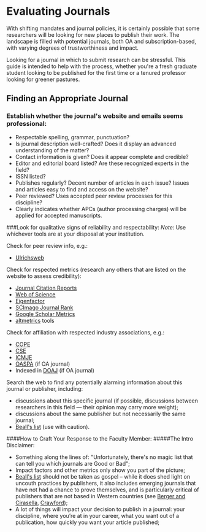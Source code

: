 # Evaluating Journals

With shifting mandates and journal policies, it is certainly possible that some researchers will be looking for new places to publish their work. The landscape is filled with potential journals, both OA and subscription-based, with varying degrees of trustworthiness and impact. 

Looking for a journal in which to submit research can be stressful. This guide is intended to help with the process, whether you're a fresh graduate student looking to be published for the first time or a tenured professor looking for greener pastures. 

## Finding an Appropriate Journal 

### Establish whether the journal's website and emails seems professional:
- Respectable spelling, grammar, punctuation? 
- Is journal description well-crafted? Does it display an advanced understanding of the matter?
- Contact information is given? Does it appear complete and credible?
- Editor and editorial board listed? Are these recognized experts in the field?
- ISSN listed?
- Publishes regularly? Decent number of articles in each issue? Issues and articles easy to find and access on the website?
- Peer reviewed? Uses accepted peer review processes for this discipline?
- Clearly indicates whether APCs (author processing charges) will be applied for accepted manuscripts.

###Look for qualitative signs of reliability and respectability:
*Note*: Use whichever tools are at your disposal at your institution.

Check for peer review info, e.g.:
  
   * [Ulrichsweb]

Check for respected metrics (research any others that are listed on the website to assess credibility):

  * [Journal Citation Reports]
  * [Web of Science]
  * [Eigenfactor]
  * [SCImago Journal Rank]
  * [Google Scholar Metrics]
  * [altmetrics] tools

Check for affiliation with respected industry associations, e.g.: 

  * [COPE]
  * [CSE]
  * [ICMJE]
  * [OASPA] (if OA journal)
  * Indexed in [DOAJ] (if OA journal)

Search the web to find any potentially alarming information about this journal or publisher, including:

  * discussions about this specific journal (if possible, discussions between researchers in this field — their opinion may carry more weight);
  * discussions about the same publisher but not necessarily the same journal; 
  * [Beall's list] (use with caution).

####How to Craft Your Response to the Faculty Member:
#####The Intro Disclaimer:
- Something along the lines of: "Unfortunately, there's no magic list that can tell you which journals are Good or Bad";
- Impact factors and other metrics only show you part of the picture;
- [Beall's list] should not be taken as gospel – while it does shed light on uncouth practices by publishers, it also includes emerging journals that have not had a chance to prove themselves, and is particularly critical of publishers that are not based in Western countries (see [Berger and Cirasella], [Crawford]);
- A lot of things will impact your decision to publish in a journal: your discipline, where you’re at in your career, what you want out of a publication, how quickly you want your article published;

[altmetrics]:http://altmetrics.org/tools/
[Beall's list]:http://scholarlyoa.com/publishers/
[Berger and Cirasella]:http://crln.acrl.org/content/76/3/132.full
[COPE]:http://publicationethics.org/
[Crawford]:http://citesandinsights.info/civ14i4.pdf
[CSE]:http://www.councilscienceeditors.org/
[DOAJ]:https://doaj.org/
[Eigenfactor]:http://www.eigenfactor.org/
[Google Scholar Metrics]:https://scholar.google.ca/citations?view_op=top_venues
[ICMJE]:http://www.icmje.org/
[Journal Citation Reports]:http://wokinfo.com/products_tools/analytical/jcr/
[OASPA]:http://oaspa.org/
[SCImago Journal Rank]:http://www.scimagojr.com/
[Ulrichsweb]:http://ulrichsweb.serialssolutions.com/
[Web of Science]:webofknowledge.com